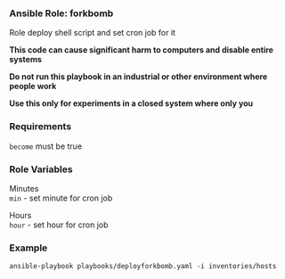 ### Ansible Role: forkbomb

Role deploy shell script and set cron job for it

**This code can cause significant harm to computers and disable entire systems**

**Do not run this playbook in an industrial or other environment where people work**

**Use this only for experiments in a closed system where only you**

### Requirements

`become` must be true

### Role Variables

Minutes  
`min` - set minute for cron job

Hours  
`hour` - set hour for cron job

### Example

`ansible-playbook playbooks/deployforkbomb.yaml -i inventories/hosts`